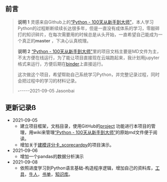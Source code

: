 ## 前言
> **说明 1** 灵感来自Github上的[“Python - 100天从新手到大师”](<https://github.com/jackfrued/Python-100-Days>)，本人学习Python的过程断断续续长达很多年，但是一直没有成体系的学习，零敲碎打的知识碎片，在每次需要用的时候总是从头开始，一直希望自己能成为一个真正的**master** ，下决心认真梳理。
> 
> **说明 2** [“Python - 100天从新手到大师”](<https://github.com/jackfrued/Python-100-Days>)里的项目文档主要是MD文件为主，不太方便在线运行，为了能让项目直接现在云端跑起来，我计划用jupyter格式来运行，方便后期在[binder](https://mybinder.org/)上直接运行。
>
>这次做这个项目，希望帮助自己系统学习Python，并完整记录过程，同时会把过程中的学习的材料记录。
>
> ------2021-09-05  Jasonbai

## 更新记录ß
* 2021-09-05  
  * 建立项目框架，文档目录，使用GitHub的[project](https://github.com/jasonbai/Python-New-to-Master/projects/1) 功能进行本项目的管理，用wiki来管理[“Python - 100天从新手到大师”](<https://github.com/jackfrued/Python-100-Days>)的原始md文件便于阅读。
  * 增加关于[建模评分卡_scorecardpy](09-数据分析/项目演示/评分卡的制作.md)的项目演示。
* 2021-09-06
  * 增加一个pandas的数据分析演示
* 2021-09-08
  * 依照进度学习到Python语言基础-构造程序逻辑，增加自己的资料库，[工具](参考资料/工具.md)，[牛人](参考资料/牛人.md)，[书单](参考资料/书单.md)，[知识库](参考资料/知识库.md)。
